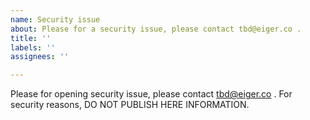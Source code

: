 ```yaml
---
name: Security issue
about: Please for a security issue, please contact tbd@eiger.co .
title: ''
labels: ''
assignees: ''

---
```


Please for opening security issue, please contact tbd@eiger.co . For security reasons, DO NOT PUBLISH HERE INFORMATION.
